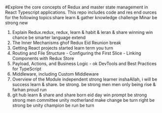 #Explore the core concepts of Redux and master state management in React Typescript applications. This repo includes code and res end ources for the following topics:share learn & gather knowledge challenge Minar be strong new

1. Explain Redux.redux, redux, learn & habit & leran & share winning win chance be smarter language extend
2. The Inner Mechanisms ghof Redux Eid Reunion break
3. Getting React projects started learn term you turn
4. Routing and File Structure - Configuring the First Slice - Linking Components with Redux Store
5. Payload, Actions, and Business Logic - ok DevTools and Best Practices for TypeScript
6. Middleware, including Custom Middleware
7. Overview of the Module independent strong learner inshaAllah, i will be success  learn & share. be strong. be strong men men only being rise & farhan proud run
8. git hub learn & share and share born eid day win prompt be strong strong men committee unity motherland make change be turn right be strong be unity champion be run be turn

